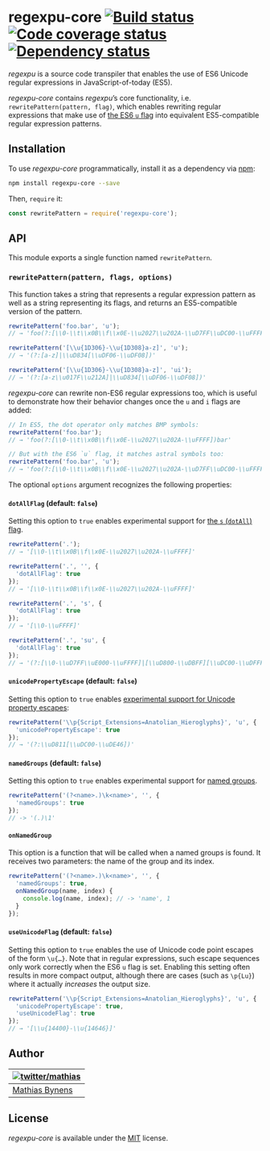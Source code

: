 # regexpu-core [![Build status](https://travis-ci.org/mathiasbynens/regexpu-core.svg?branch=master)](https://travis-ci.org/mathiasbynens/regexpu-core) [![Code coverage status](https://img.shields.io/codecov/c/github/mathiasbynens/regexpu-core.svg)](https://codecov.io/gh/mathiasbynens/regexpu-core) [![Dependency status](https://gemnasium.com/mathiasbynens/regexpu-core.svg)](https://gemnasium.com/mathiasbynens/regexpu-core)

_regexpu_ is a source code transpiler that enables the use of ES6 Unicode regular expressions in JavaScript-of-today (ES5).

_regexpu-core_ contains _regexpu_’s core functionality, i.e. `rewritePattern(pattern, flag)`, which enables rewriting regular expressions that make use of [the ES6 `u` flag](https://mathiasbynens.be/notes/es6-unicode-regex) into equivalent ES5-compatible regular expression patterns.

## Installation

To use _regexpu-core_ programmatically, install it as a dependency via [npm](https://www.npmjs.com/):

```bash
npm install regexpu-core --save
```

Then, `require` it:

```js
const rewritePattern = require('regexpu-core');
```

## API

This module exports a single function named `rewritePattern`.

### `rewritePattern(pattern, flags, options)`

This function takes a string that represents a regular expression pattern as well as a string representing its flags, and returns an ES5-compatible version of the pattern.

```js
rewritePattern('foo.bar', 'u');
// → 'foo(?:[\\0-\\t\\x0B\\f\\x0E-\\u2027\\u202A-\\uD7FF\\uDC00-\\uFFFF]|[\\uD800-\\uDBFF][\\uDC00-\\uDFFF]|[\\uD800-\\uDBFF])bar'

rewritePattern('[\\u{1D306}-\\u{1D308}a-z]', 'u');
// → '(?:[a-z]|\\uD834[\\uDF06-\\uDF08])'

rewritePattern('[\\u{1D306}-\\u{1D308}a-z]', 'ui');
// → '(?:[a-z\\u017F\\u212A]|\\uD834[\\uDF06-\\uDF08])'
```

_regexpu-core_ can rewrite non-ES6 regular expressions too, which is useful to demonstrate how their behavior changes once the `u` and `i` flags are added:

```js
// In ES5, the dot operator only matches BMP symbols:
rewritePattern('foo.bar');
// → 'foo(?:[\\0-\\t\\x0B\\f\\x0E-\\u2027\\u202A-\\uFFFF])bar'

// But with the ES6 `u` flag, it matches astral symbols too:
rewritePattern('foo.bar', 'u');
// → 'foo(?:[\\0-\\t\\x0B\\f\\x0E-\\u2027\\u202A-\\uD7FF\\uDC00-\\uFFFF]|[\\uD800-\\uDBFF][\\uDC00-\\uDFFF]|[\\uD800-\\uDBFF])bar'
```

The optional `options` argument recognizes the following properties:

#### `dotAllFlag` (default: `false`)

Setting this option to `true` enables experimental support for [the `s` (`dotAll`) flag](https://github.com/mathiasbynens/es-regexp-dotall-flag).

```js
rewritePattern('.');
// → '[\\0-\\t\\x0B\\f\\x0E-\\u2027\\u202A-\\uFFFF]'

rewritePattern('.', '', {
  'dotAllFlag': true
});
// → '[\\0-\\t\\x0B\\f\\x0E-\\u2027\\u202A-\\uFFFF]'

rewritePattern('.', 's', {
  'dotAllFlag': true
});
// → '[\\0-\\uFFFF]'

rewritePattern('.', 'su', {
  'dotAllFlag': true
});
// → '(?:[\\0-\\uD7FF\\uE000-\\uFFFF]|[\\uD800-\\uDBFF][\\uDC00-\\uDFFF]|[\\uD800-\\uDBFF](?![\\uDC00-\\uDFFF])|(?:[^\\uD800-\\uDBFF]|^)[\\uDC00-\\uDFFF])'
```

#### `unicodePropertyEscape` (default: `false`)

Setting this option to `true` enables [experimental support for Unicode property escapes](property-escapes.md):

```js
rewritePattern('\\p{Script_Extensions=Anatolian_Hieroglyphs}', 'u', {
  'unicodePropertyEscape': true
});
// → '(?:\\uD811[\\uDC00-\\uDE46])'
```

#### `namedGroups` (default: `false`)

Setting this option to `true` enables experimental support for [named groups](https://github.com/tc39/proposal-regexp-named-groups).

```js
rewritePattern('(?<name>.)\k<name>', '', {
  'namedGroups': true
});
// -> '(.)\1'
```

#### `onNamedGroup`

This option is a function that will be called when a named groups is found. It receives two parameters:
the name of the group and its index.

```js
rewritePattern('(?<name>.)\k<name>', '', {
  'namedGroups': true,
  onNamedGroup(name, index) {
    console.log(name, index); // -> 'name', 1
  }
});
```

#### `useUnicodeFlag` (default: `false`)

Setting this option to `true` enables the use of Unicode code point escapes of the form `\u{…}`. Note that in regular expressions, such escape sequences only work correctly when the ES6 `u` flag is set. Enabling this setting often results in more compact output, although there are cases (such as `\p{Lu}`) where it actually _increases_ the output size.

```js
rewritePattern('\\p{Script_Extensions=Anatolian_Hieroglyphs}', 'u', {
  'unicodePropertyEscape': true,
  'useUnicodeFlag': true
});
// → '[\\u{14400}-\\u{14646}]'
```

## Author

| [![twitter/mathias](https://gravatar.com/avatar/24e08a9ea84deb17ae121074d0f17125?s=70)](https://twitter.com/mathias "Follow @mathias on Twitter") |
|---|
| [Mathias Bynens](https://mathiasbynens.be/) |

## License

_regexpu-core_ is available under the [MIT](https://mths.be/mit) license.
